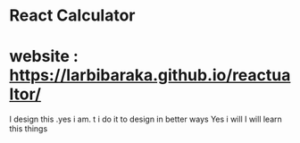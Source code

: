# React Calculator
# website : https://larbibaraka.github.io/reactualtor/
I design this .yes i am. t
i do it to design in better ways
Yes i will
I will learn this things
